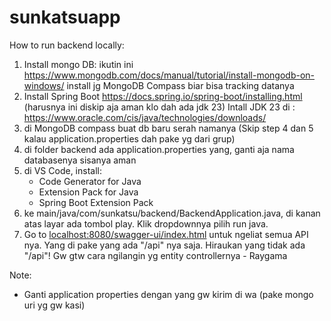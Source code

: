 # sunkatsuapp
 
How to run backend locally:

1. Install mongo DB:
   ikutin ini https://www.mongodb.com/docs/manual/tutorial/install-mongodb-on-windows/
   install jg MongoDB Compass biar bisa tracking datanya
2. Install Spring Boot https://docs.spring.io/spring-boot/installing.html (harusnya ini diskip aja aman klo dah ada jdk 23)
   Intall JDK 23 di : https://www.oracle.com/cis/java/technologies/downloads/
4. di MongoDB compass buat db baru serah namanya (Skip step 4 dan 5 kalau application.properties dah pake yg dari grup)
5. di folder backend ada application.properties yang, ganti aja nama databasenya sisanya aman 
6. di VS Code, install:
   - Code Generator for Java
   - Extension Pack for Java
   - Spring Boot Extension Pack
7. ke main/java/com/sunkatsu/backend/BackendApplication.java, di kanan atas layar ada tombol play. Klik dropdownnya
   pilih run java.
8. Go to [localhost:8080/swagger-ui/index.html](http://localhost:8080/swagger-ui/index.html) untuk ngeliat semua API nya.
   Yang di pake yang ada "/api" nya saja. Hiraukan yang tidak ada "/api"!
   Gw gtw cara ngilangin yg entity controllernya - Raygama

Note:
- Ganti application properties dengan yang gw kirim di wa (pake mongo uri yg gw kasi)








































































































































  
